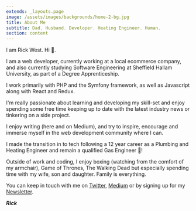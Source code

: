```yaml
---
extends: _layouts.page
image: /assets/images/backgrounds/home-2-bg.jpg
title: About Me
subtitle: Dad. Husband. Developer. Heating Engineer. Human. 
section: content
---
```


I am Rick West. Hi 👋. 

I am a web developer, currently working at a local ecommerce company, and also currently studying Software Engineering at Sheffield Hallam University, as part of a Degree Apprenticeship. 

I work primarily with PHP and the Symfony framework, as well as Javascript along with React and Redux.

I'm really passionate about learning and developing my skill-set and enjoy spending some free time keeping up to date with the latest industry news or tinkering on a side project.

I enjoy writing (here and on Medium), and try to inspire, encourage and immerse myself in the web development community where I can.

I made the transition in to tech following a 12 year career as a Plumbing and Heating Engineer and remain a qualified Gas Engineer 🔧!

Outside of work and coding, I enjoy boxing (watching from the comfort of my armchair), Game of Thrones, The Walking Dead but especially spending time with my wife, son and daughter. Family is everything.

You can keep in touch with me on [Twitter](https://twitter.com/rick_west8), [Medium](https://medium.com/@rickwest8) or by signing up for my [Newsletter](https://tinyletter.com/rickwest). 

***Rick*** 
